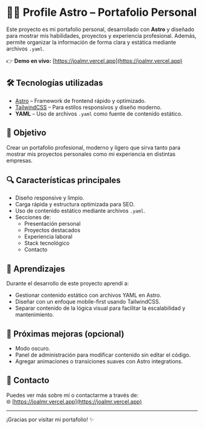# 🧑‍💻 Profile Astro – Portafolio Personal

Este proyecto es mi portafolio personal, desarrollado con **Astro** y diseñado para mostrar mis habilidades, proyectos y experiencia profesional. Además, permite organizar la información de forma clara y estática mediante archivos `.yaml`.

👉 **Demo en vivo:** [https://joalmr.vercel.app](https://joalmr.vercel.app)

## 🛠 Tecnologías utilizadas

- [Astro](https://astro.build/) – Framework de frontend rápido y optimizado.
- [TailwindCSS](https://tailwindcss.com/) – Para estilos responsivos y diseño moderno.
- **YAML** – Uso de archivos `.yaml` como fuente de contenido estático.

## 🎯 Objetivo

Crear un portafolio profesional, moderno y ligero que sirva tanto para mostrar mis proyectos personales como mi experiencia en distintas empresas.

## 🔍 Características principales

- Diseño responsive y limpio.
- Carga rápida y estructura optimizada para SEO.
- Uso de contenido estático mediante archivos `.yaml`.
- Secciones de:
  - Presentación personal
  - Proyectos destacados
  - Experiencia laboral
  - Stack tecnológico
  - Contacto

## 🧠 Aprendizajes

Durante el desarrollo de este proyecto aprendí a:

- Gestionar contenido estático con archivos YAML en Astro.
- Diseñar con un enfoque mobile-first usando TailwindCSS.
- Separar contenido de la lógica visual para facilitar la escalabilidad y mantenimiento.

## 🚀 Próximas mejoras (opcional)

- Modo oscuro.
- Panel de administración para modificar contenido sin editar el código.
- Agregar animaciones o transiciones suaves con Astro integrations.

## 📩 Contacto

Puedes ver más sobre mí o contactarme a través de:  
🌐 [https://joalmr.vercel.app](https://joalmr.vercel.app)

---

¡Gracias por visitar mi portafolio! ✨
